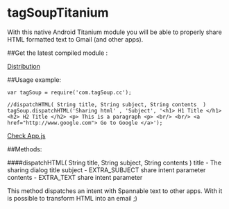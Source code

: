tagSoupTitanium
====================

With this native Android Titanium module you will be able to properly share HTML formatted text to Gmail (and other apps). 

##Get the latest compiled module :

[Distribution](https://github.com/joseandro/tagSoupTitanium/blob/master/android/dist/com.tagsoup.cc-android-1.0.0.zip)


##Usage example:

~~~
var tagSoup = require('com.tagSoup.cc');

//dispatchHTML( String title, String subject, String contents  )
tagSoup.dispatchHTML('Sharing html' , 'Subject', '<h1> H1 Title </h1> <h2> H2 Title </h2> <p> This is a paragraph <p> <br/> <br/> <a href="http://www.google.com"> Go to Google </a>');

~~~
[Check App.js](https://raw.githubusercontent.com/joseandro/tagSoupTitanium/master/android/example/app.js)

##Methods:

####dispatchHTML( String title, String subject, String contents  )
title    - The sharing dialog title
subject  - EXTRA_SUBJECT share intent parameter
contents - EXTRA_TEXT share intent parameter

This method dispatches an intent with Spannable text to other apps.
With it is possible to transform HTML into an email ;)
